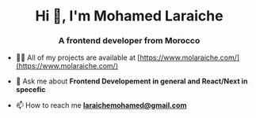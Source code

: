 <h1 align="center">Hi 👋, I'm Mohamed Laraiche</h1>
<h3 align="center">A frontend developer from Morocco
 </h3>

- 👨‍💻 All of my projects are available at [https://www.molaraiche.com/](https://www.molaraiche.com/)

- 💬 Ask me about **Frontend Developement in general and React/Next in specefic**

- 📫 How to reach me **laraichemohamed@gmail.com**


